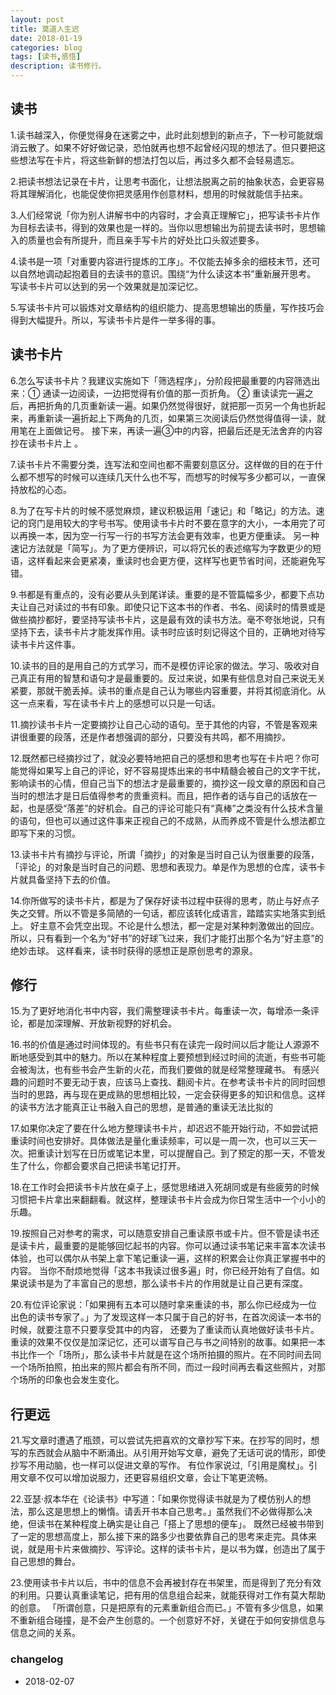 ```yaml
---
layout: post
title: 莫道人生迟
date: 2018-01-19
categories: blog
tags: [读书,感悟]
description: 读书修行。
---
```



## 读书

1.读书越深入，你便觉得身在迷雾之中，此时此刻想到的新点子，下一秒可能就烟消云散了。如果不好好做记录，恐怕就再也想不起曾经闪现的想法了。但只要把这些想法写在卡片，将这些新鲜的想法打包以后，再过多久都不会轻易遗忘。

2.把读书想法记录在卡片，让思考书面化，让想法脱离之前的抽象状态，会更容易将其理解消化，也能促使你把灵感用作创意材料，想用的时候就能信手拈来。

3.人们经常说「你为别人讲解书中的内容时，才会真正理解它」，把写读书卡片作为目标去读书，得到的效果也是一样的。当你以思想输出为前提去读书时，思想输入的质量也会有所提升，而且亲手写卡片的好处比口头叙述要多。

4.读书是一项「对重要内容进行提炼的工序」。不仅能去掉多余的细枝末节，还可以自然地调动起抱着目的去读书的意识。围绕“为什么读这本书”重新展开思考。 写读书卡片可以达到的另一个效果就是加深记忆。

5.写读书卡片可以锻炼对文章结构的组织能力、提高思想输出的质量，写作技巧会得到大幅提升。所以，写读书卡片是件一举多得的事。


## 读书卡片

6.怎么写读书卡片？我建议实施如下「筛选程序」，分阶段把最重要的内容筛选出来：① 通读一边阅读，一边把觉得有价值的那一页折角。 ② 重读读完一遍之后，再把折角的几页重新读一遍。如果仍然觉得很好，就把那一页另一个角也折起来，再重新读一遍折起上下两角的几页，如果第三次阅读后仍然觉得值得一读，就用笔在上面做记号。 接下来，再读一遍③中的内容，把最后还是无法舍弃的内容抄在读书卡片上 。

7.读书卡片不需要分类，连写法和空间也都不需要刻意区分。这样做的目的在于什么都不想写的时候可以连续几天什么也不写，而想写的时候写多少都可以，一直保持放松的心态。

8.为了在写卡片的时候不感觉麻烦，建议积极运用「速记」和「略记」的方法。速记的窍门是用较大的字号书写。使用读书卡片时不要在意字的大小，一本用完了可以再换一本，因为空一行写一行的书写方法会更有效率，也更方便重读。 另一种速记方法就是「简写」。为了更方便辨识，可以将冗长的表述缩写为字数更少的短语，这样看起来会更紧凑，重读时也会更方便，这样写也更节省时间，还能避免写错。

9.书都是有重点的，没有必要从头到尾详读。重要的是不管篇幅多少，都要下点功夫让自己对读过的书有印象。即使只记下这本书的作者、书名、阅读时的情景或是做些摘抄都好，要坚持写读书卡片，这是最有效的读书方法。毫不夸张地说，只有坚持下去，读书卡片才能发挥作用。读书时应该时刻记得这个目的，正确地对待写读书卡片这件事。

10.读书的目的是用自己的方式学习，而不是模仿评论家的做法。学习、吸收对自己真正有用的智慧和语句才是最重要的。反过来说，如果有些信息对自己来说无关紧要，那就干脆丢掉。读书的重点是自己认为哪些内容重要，并将其彻底消化。从这一点来看，写在读书卡片上的感想可以只是一句话。

11.摘抄读书卡片一定要摘抄让自己心动的语句。至于其他的内容，不管是客观来讲很重要的段落，还是作者想强调的部分，只要没有共鸣，都不用摘抄。

12.既然都已经摘抄过了，就没必要特地把自己的感想和思考也写在卡片吧？你可能觉得如果写上自己的评论，好不容易提炼出来的书中精髓会被自己的文字干扰，影响读书的心情，但自己当下的想法才是最重要的，摘抄这一段文章的原因和自己当时的想法才是日后值得参考的贵重资料。而且，把作者的话与自己的话放在一起，也是感受“落差”的好机会。自己的评论可能只有“真棒”之类没有什么技术含量的语句，但也可以通过这件事来正视自己的不成熟，从而养成不管是什么想法都立即写下来的习惯。

13.读书卡片有摘抄与评论，所谓「摘抄」的对象是当时自己认为很重要的段落，「评论」的对象是当时自己的问题、思想和表现力。单是作为思想的仓库，读书卡片就具备坚持下去的价值。

14.你所做写的读书卡片，都是为了保存好读书过程中获得的思考，防止与好点子失之交臂。所以不管是多简陋的一句话，都应该转化成语言，踏踏实实地落实到纸上。 好主意不会凭空出现。不论是什么想法，都一定是对某种刺激做出的回应。所以，只有看到一个名为“好书”的好球飞过来，我们才能打出那个名为“好主意”的绝妙击球。 这样看来，读书时获得的感想正是原创思考的源泉。

## 修行

15.为了更好地消化书中内容，我们需整理读书卡片。每重读一次，每增添一条评论，都是加深理解、开放新视野的好机会。

16.书的价值是通过时间体现的。有些书只有在读完一段时间以后才能让人源源不断地感受到其中的魅力。所以在某种程度上要预想到经过时间的流逝，有些书可能会被淘汰，也有些书会产生新的火花，而我们要做的就是经常整理藏书。 有感兴趣的问题时不要无动于衷，应该马上查找、翻阅卡片。在参考读书卡片的同时回想当时的思路，再与现在更成熟的思想相比较，一定会获得更多的知识和信息。这样的读书方法才能真正让书融入自己的思想，是普通的重读无法比拟的

17.如果你决定了要在什么地方整理读书卡片，却迟迟不能开始行动，不如尝试把重读时间也安排好。具体做法是量化重读频率，可以是一周一次，也可以三天一次。把重读计划写在日历或笔记本里，可以提醒自己。到了预定的那一天，不管发生了什么，你都会要求自己把读书笔记打开。

18.在工作时会把读书卡片放在桌子上，感觉思绪进入死胡同或是有些疲劳的时候习惯把卡片拿出来翻翻看。就这样，整理读书卡片会成为你日常生活中一个小小的乐趣。

19.按照自己对参考的需求，可以随意安排自己重读原书或卡片。但不管是读书还是读卡片，最重要的是能够回忆起书的内容。你可以通过读书笔记来丰富本次读书体验，也可以偶尔从书架上拿下笔记重读一遍，这样的积累会让你真正掌握书中的内容。 当你不耐烦地觉得「这本书我读过很多遍」时，你已经开始有了自信。如果说读书是为了丰富自己的思想，那么读书卡片的作用就是让自己更有深度。

20.有位评论家说：「如果拥有五本可以随时拿来重读的书，那么你已经成为一位出色的读书专家了。」为了发现这样一本只属于自己的好书，在首次阅读一本书的时候，就要注意不只要享受其中的内容， 还要为了重读而认真地做好读书卡片。 重读的效果不仅仅是加深记忆，还可以谱写自己与书之间特别的故事。如果把一本书比作一个「场所」，那么读书卡片就是在这个场所拍摄的照片。在不同时间去同一个场所拍照，拍出来的照片都会有所不同，而过一段时间再去看这些照片，对那个场所的印象也会发生变化。

## 行更远

21.写文章时遭遇了瓶颈，可以尝试先把喜欢的文章抄写下来。在抄写的同时，想写的东西就会从脑中不断涌出。从引用开始写文章，避免了无话可说的情形，即使抄写不用动脑，也一样可以促进文章的写作。 有位作家说过,「引用是魔杖」。引用文章不仅可以增加说服力，还更容易组织文章，会让下笔更流畅。

22.亚瑟·叔本华在《论读书》中写道：「如果你觉得读书就是为了模仿别人的想法，那么这是思想上的懒惰。请丢开书本自己思考。」虽然我们不必做得那么决绝，但读书在某种程度上确实是让自己「搭上了思想的便车」。 既然已经被书带到了一定的思想高度上，那么接下来的路多少也要依靠自己的思考来走完。具体来说，就是用卡片来做摘抄、写评论。这样的读书卡片，是以书为媒，创造出了属于自己思想的舞台。

23.使用读书卡片以后，书中的信息不会再被封存在书架里，而是得到了充分有效的利用。只要认真重读笔记，把有用的信息组合起来，就能获得对工作有莫大帮助的创意。 「所谓创意，只是把原有的元素重新组合而已。」不管有多少信息，如果不重新组合碰撞，是不会产生创意的。一个创意好不好，关键在于如何安排信息与信息之间的关系。

### changelog

- 2018-02-07 

